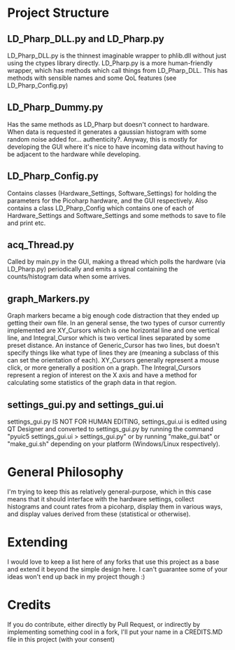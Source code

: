 # Project Structure
## LD_Pharp_DLL.py and LD_Pharp.py
LD_Pharp_DLL.py is the thinnest imaginable wrapper to phlib.dll without just using the ctypes library directly.
LD_Pharp.py is a more human-friendly wrapper, which has methods which call things from LD_Pharp_DLL. This has methods with sensible names and some QoL features (see LD_Pharp_Config.py)

## LD_Pharp_Dummy.py
Has the same methods as LD_Pharp but doesn't connect to hardware. When data is requested it generates a gaussian histogram with some random noise added for... authenticity?. Anyway, this is mostly for developing the GUI where it's nice to have incoming data without having to be adjacent to the hardware while developing.

## LD_Pharp_Config.py
Contains classes (Hardware_Settings, Software_Settings) for holding the parameters for the Picoharp hardware, and the GUI respectively. Also contains a class LD_Pharp_Config which contains one of each of Hardware_Settings and Software_Settings and some methods to save to file and print etc.

## acq_Thread.py
Called by main.py in the GUI, making a thread which polls the hardware (via LD_Pharp.py) periodically and emits a signal containing the counts/histogram data when some arrives.

## graph_Markers.py
Graph markers became a big enough code distraction that they ended up getting their own file. In an general sense, the two types of cursor currently implemented are XY_Cursors which is one horizontal line and one vertical line, and Integral_Cursor which is two vertical lines separated by some preset distance.
An instance of Generic_Cursor has two lines, but doesn't specify things like what type of lines they are (meaning a subclass of this can set the orientation of each).
XY_Cursors generally represent a mouse click, or more generally a position on a graph. The Integral_Cursors represent a region of interest on the X axis and have a method for calculating some statistics of the graph data in that region.

## settings_gui.py and settings_gui.ui
settings_gui.py IS NOT FOR HUMAN EDITING, settings_gui.ui is edited using QT Designer and converted to settings_gui.py by running the command "pyuic5 settings_gui.ui > settings_gui.py" or by running "make_gui.bat" or "make_gui.sh" depending on your platform (Windows/Linux respectively).

# General Philosophy
I'm trying to keep this as relatively general-purpose, which in this case means that it should interface with the hardware settings, collect histograms and count rates from a picoharp, display them in various ways, and display values derived from these (statistical or otherwise).

# Extending
I would love to keep a list here of any forks that use this project as a base and extend it beyond the simple design here. I can't guarantee some of your ideas won't end up back in my project though :)

# Credits
If you do contribute, either directly by Pull Request, or indirectly by implementing something cool in a fork, I'll put your name in a CREDITS.MD file in this project (with your consent)